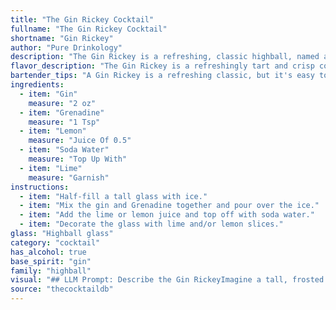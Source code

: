 ```yaml
---
title: "The Gin Rickey Cocktail"
fullname: "The Gin Rickey Cocktail"
shortname: "Gin Rickey"
author: "Pure Drinkology"
description: "The Gin Rickey is a refreshing, classic highball, named after its creator, Colonel Rickey. Its origins lie in the late 19th century, when Colonel Rickey, a Washington, D.C. socialite, requested a simple gin and soda water drink with a squeeze of lime. "
flavor_description: "The Gin Rickey is a refreshingly tart and crisp cocktail. Gin's juniper notes shine through, balanced by the tartness of lemon and lime. A subtle sweetness from grenadine adds a touch of complexity, while the soda water provides a clean and bubbly finish. It's a light and invigorating drink, perfect for warm weather. "
bartender_tips: "A Gin Rickey is a refreshing classic, but it's easy to get wrong.  Use a good quality gin, and fresh-squeezed lime juice for the best flavor.  The grenadine is a subtle touch, just a splash for a hint of sweetness.  Chill the glass beforehand, and top with club soda, not tonic.  Garnish with a lime wheel and a sprig of mint for an extra touch of elegance. "
ingredients:
  - item: "Gin"
    measure: "2 oz"
  - item: "Grenadine"
    measure: "1 Tsp"
  - item: "Lemon"
    measure: "Juice Of 0.5"
  - item: "Soda Water"
    measure: "Top Up With"
  - item: "Lime"
    measure: "Garnish"
instructions:
  - item: "Half-fill a tall glass with ice."
  - item: "Mix the gin and Grenadine together and pour over the ice."
  - item: "Add the lime or lemon juice and top off with soda water."
  - item: "Decorate the glass with lime and/or lemon slices."
glass: "Highball glass"
category: "cocktail"
has_alcohol: true
base_spirit: "gin"
family: "highball"
visual: "## LLM Prompt: Describe the Gin RickeyImagine a tall, frosted glass filled with a clear, sparkling liquid.  The liquid is a pale, almost translucent, shade of pink, with tiny bubbles dancing on the surface.  A single lime wedge, sliced thin and gently twisted, rests on the rim of the glass, adding a touch of vibrant green.  The gin, clear and strong, provides a subtle backbone to the refreshing drink, while the grenadine, a delicate red syrup, imparts a subtle sweetness and a rosy hue.  The soda water, effervescent and lively, adds a touch of fizziness and lightness to the final product.  Describe this visual scene in detail, focusing on the interplay of colors, textures, and the overall impression of the Gin Rickey.  What emotions does this drink evoke in you?  Is it elegant, playful, refreshing, or all of the above? "
source: "thecocktaildb"
---
```


